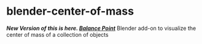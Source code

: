# blender-center-of-mass
***New Version of this is here. [Balance Point](https://github.com/rdat5/Balance-Point)***
Blender add-on to visualize the center of mass of a collection of objects

